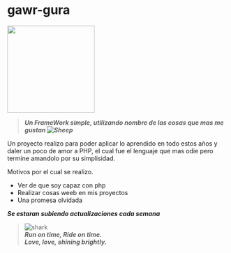 # gawr-gura

<img src="https://i.pinimg.com/originals/3f/64/12/3f6412b65a797bde9b882bd07c43a244.gif" width="200" alt="">

> ***Un FrameWork simple, utilizando nombre de las cosas que mas me gustan ![Sheep](https://cdn.discordapp.com/emojis/684213920319537195.gif?v=1&size=40)***


Un proyecto realizo para poder aplicar lo aprendido en todo estos años y daler un poco de amor a PHP, el cual fue el lenguaje que mas odie pero termine amandolo por su simplisidad.

Motivos por el cual se realizo.

  - Ver de que soy capaz con php
  - Realizar cosas weeb en mis proyectos
  - Una promesa olvidada

***Se estaran subiendo actualizaciones cada semana***	

>![shark](https://i.imgur.com/uOpMXdz.png)\
>***Run on time, Ride on time.***\
>***Love, love, shining brightly.***


